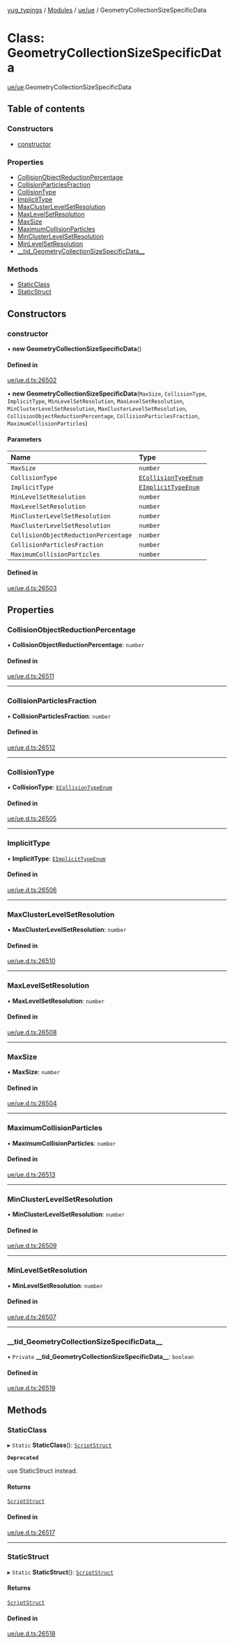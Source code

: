 [yug_typings](../README.md) / [Modules](../modules.md) / [ue/ue](../modules/ue_ue.md) / GeometryCollectionSizeSpecificData

# Class: GeometryCollectionSizeSpecificData

[ue/ue](../modules/ue_ue.md).GeometryCollectionSizeSpecificData

## Table of contents

### Constructors

- [constructor](ue_ue.GeometryCollectionSizeSpecificData.md#constructor)

### Properties

- [CollisionObjectReductionPercentage](ue_ue.GeometryCollectionSizeSpecificData.md#collisionobjectreductionpercentage)
- [CollisionParticlesFraction](ue_ue.GeometryCollectionSizeSpecificData.md#collisionparticlesfraction)
- [CollisionType](ue_ue.GeometryCollectionSizeSpecificData.md#collisiontype)
- [ImplicitType](ue_ue.GeometryCollectionSizeSpecificData.md#implicittype)
- [MaxClusterLevelSetResolution](ue_ue.GeometryCollectionSizeSpecificData.md#maxclusterlevelsetresolution)
- [MaxLevelSetResolution](ue_ue.GeometryCollectionSizeSpecificData.md#maxlevelsetresolution)
- [MaxSize](ue_ue.GeometryCollectionSizeSpecificData.md#maxsize)
- [MaximumCollisionParticles](ue_ue.GeometryCollectionSizeSpecificData.md#maximumcollisionparticles)
- [MinClusterLevelSetResolution](ue_ue.GeometryCollectionSizeSpecificData.md#minclusterlevelsetresolution)
- [MinLevelSetResolution](ue_ue.GeometryCollectionSizeSpecificData.md#minlevelsetresolution)
- [\_\_tid\_GeometryCollectionSizeSpecificData\_\_](ue_ue.GeometryCollectionSizeSpecificData.md#__tid_geometrycollectionsizespecificdata__)

### Methods

- [StaticClass](ue_ue.GeometryCollectionSizeSpecificData.md#staticclass)
- [StaticStruct](ue_ue.GeometryCollectionSizeSpecificData.md#staticstruct)

## Constructors

### constructor

• **new GeometryCollectionSizeSpecificData**()

#### Defined in

[ue/ue.d.ts:26502](https://github.com/YugMetaverse/yug_typings/blob/b7d9b19/ue/ue.d.ts#L26502)

• **new GeometryCollectionSizeSpecificData**(`MaxSize`, `CollisionType`, `ImplicitType`, `MinLevelSetResolution`, `MaxLevelSetResolution`, `MinClusterLevelSetResolution`, `MaxClusterLevelSetResolution`, `CollisionObjectReductionPercentage`, `CollisionParticlesFraction`, `MaximumCollisionParticles`)

#### Parameters

| Name | Type |
| :------ | :------ |
| `MaxSize` | `number` |
| `CollisionType` | [`ECollisionTypeEnum`](../enums/ue_ue.ECollisionTypeEnum.md) |
| `ImplicitType` | [`EImplicitTypeEnum`](../enums/ue_ue.EImplicitTypeEnum.md) |
| `MinLevelSetResolution` | `number` |
| `MaxLevelSetResolution` | `number` |
| `MinClusterLevelSetResolution` | `number` |
| `MaxClusterLevelSetResolution` | `number` |
| `CollisionObjectReductionPercentage` | `number` |
| `CollisionParticlesFraction` | `number` |
| `MaximumCollisionParticles` | `number` |

#### Defined in

[ue/ue.d.ts:26503](https://github.com/YugMetaverse/yug_typings/blob/b7d9b19/ue/ue.d.ts#L26503)

## Properties

### CollisionObjectReductionPercentage

• **CollisionObjectReductionPercentage**: `number`

#### Defined in

[ue/ue.d.ts:26511](https://github.com/YugMetaverse/yug_typings/blob/b7d9b19/ue/ue.d.ts#L26511)

___

### CollisionParticlesFraction

• **CollisionParticlesFraction**: `number`

#### Defined in

[ue/ue.d.ts:26512](https://github.com/YugMetaverse/yug_typings/blob/b7d9b19/ue/ue.d.ts#L26512)

___

### CollisionType

• **CollisionType**: [`ECollisionTypeEnum`](../enums/ue_ue.ECollisionTypeEnum.md)

#### Defined in

[ue/ue.d.ts:26505](https://github.com/YugMetaverse/yug_typings/blob/b7d9b19/ue/ue.d.ts#L26505)

___

### ImplicitType

• **ImplicitType**: [`EImplicitTypeEnum`](../enums/ue_ue.EImplicitTypeEnum.md)

#### Defined in

[ue/ue.d.ts:26506](https://github.com/YugMetaverse/yug_typings/blob/b7d9b19/ue/ue.d.ts#L26506)

___

### MaxClusterLevelSetResolution

• **MaxClusterLevelSetResolution**: `number`

#### Defined in

[ue/ue.d.ts:26510](https://github.com/YugMetaverse/yug_typings/blob/b7d9b19/ue/ue.d.ts#L26510)

___

### MaxLevelSetResolution

• **MaxLevelSetResolution**: `number`

#### Defined in

[ue/ue.d.ts:26508](https://github.com/YugMetaverse/yug_typings/blob/b7d9b19/ue/ue.d.ts#L26508)

___

### MaxSize

• **MaxSize**: `number`

#### Defined in

[ue/ue.d.ts:26504](https://github.com/YugMetaverse/yug_typings/blob/b7d9b19/ue/ue.d.ts#L26504)

___

### MaximumCollisionParticles

• **MaximumCollisionParticles**: `number`

#### Defined in

[ue/ue.d.ts:26513](https://github.com/YugMetaverse/yug_typings/blob/b7d9b19/ue/ue.d.ts#L26513)

___

### MinClusterLevelSetResolution

• **MinClusterLevelSetResolution**: `number`

#### Defined in

[ue/ue.d.ts:26509](https://github.com/YugMetaverse/yug_typings/blob/b7d9b19/ue/ue.d.ts#L26509)

___

### MinLevelSetResolution

• **MinLevelSetResolution**: `number`

#### Defined in

[ue/ue.d.ts:26507](https://github.com/YugMetaverse/yug_typings/blob/b7d9b19/ue/ue.d.ts#L26507)

___

### \_\_tid\_GeometryCollectionSizeSpecificData\_\_

• `Private` **\_\_tid\_GeometryCollectionSizeSpecificData\_\_**: `boolean`

#### Defined in

[ue/ue.d.ts:26519](https://github.com/YugMetaverse/yug_typings/blob/b7d9b19/ue/ue.d.ts#L26519)

## Methods

### StaticClass

▸ `Static` **StaticClass**(): [`ScriptStruct`](ue_ue.ScriptStruct.md)

**`Deprecated`**

use StaticStruct instead.

#### Returns

[`ScriptStruct`](ue_ue.ScriptStruct.md)

#### Defined in

[ue/ue.d.ts:26517](https://github.com/YugMetaverse/yug_typings/blob/b7d9b19/ue/ue.d.ts#L26517)

___

### StaticStruct

▸ `Static` **StaticStruct**(): [`ScriptStruct`](ue_ue.ScriptStruct.md)

#### Returns

[`ScriptStruct`](ue_ue.ScriptStruct.md)

#### Defined in

[ue/ue.d.ts:26518](https://github.com/YugMetaverse/yug_typings/blob/b7d9b19/ue/ue.d.ts#L26518)
